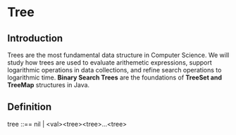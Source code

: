 # Tree

## Introduction
 
Trees are the most fundamental data structure in Computer Science. We will study how trees are used to evaluate arithemetic expressions, support logarithmic operations in data collections, and refine search operations to logarithmic time. **Binary Search Trees** are the foundations of **TreeSet and TreeMap** structures in Java.

## Definition

tree ::== nil | \<val\>\<tree\>\<tree\>...\<tree\>
